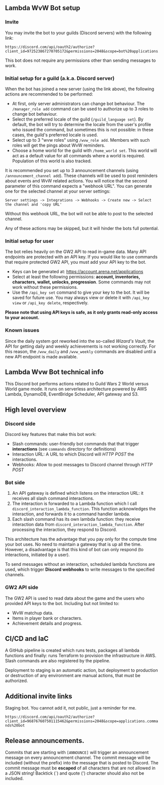 ## Lambda WvW Bot setup

### Invite

You may invite the bot to your guilds (Discord servers) with the following link:

```
https://discord.com/api/oauth2/authorize?client_id=972523867270705172&permissions=2048&scope=bot%20applications.commands
```

This bot does not require any permissions other than sending messages to work.

### Initial setup for a guild (a.k.a. Discord server)

When the bot has joined a new server (using the link above), the following actions are recommended to be performed:

 - At first, only server administrators can change bot behaviour. The `/manager_role add` command can be used to 
authorize up to 3 roles to change bot behaviour.
 - Select the preferred locale of the guild (`/guild_language set`). By default, the bot will try to determine the locale from the 
user's profile who issued the command, but sometimes this is not possible: in these cases, the guild's preferred locale is used.
 - Select up to 3 "wvw roles" using `/wvw_role add`. Members with such roles will get the pings about WvW reminders.
 - Choose a home world for the guild with `/home_world set`. This world will act as a default value for all commands 
where a world is required. Population of this world is also tracked.

It is recommended you set up to 3 announcement channels (using `/announcement_channel add`). These channels 
will be used to post reminders about events and WvW related actions. You will notice that the second parameter 
of this command expects a "webhook URL". You can generate one for the selected channel at your server settings:

```Server settings -> Integrations -> Webhooks -> Create new -> Select the channel and 'copy URL'```

Without this webhook URL, the bot will not be able to post to the selected channel.

Any of these actions may be skipped, but it will hinder the bots full potential.

### Initial setup for user

The bot relies heavily on the GW2 API to read in-game data. Many API endpoints are protected with an API key. If 
you would like to use commands that require protected GW2 API, you must add your API key to the bot.

 - Keys can be generated at: https://account.arena.net/applications
 - Select at least the following permissions: **account, inventories, characters, wallet, unlocks, progression**.
Some commands may not work without these permissions.
 - Use the `/api_key set` command to give your key to the bot. It will be saved for future use. You may always 
view or delete it with `/api_key view` or `/api_key delete`, respectively.

**Please note that using API keys is safe, as it only grants read-only access to your account.**

### Known issues

Since the daily system got reworked into the so-called *Wizard's Vault*, the API for 
getting daily and weekly achievements is not working correctly. For this reason, the 
`/wvw_daily` and `/wvw_weekly` commands are disabled until a new API endpoint is 
made available.

## Lambda Wvw Bot technical info

This Discord bot performs actions related to Guild Wars 2 World versus World game mode. It runs on serverless 
architecture powered by AWS Lambda, DynamoDB, EventBridge Scheduler, API gateway and S3.

## High level overview

### Discord side

Discord key features that make this bot work:

 - Slash commands: user-friendly bot commands that that trigger **interactions** (see `commands` directory for definitions)
 - Interaction URL: A URL to which Discord will *HTTP POST* the interactions.
 - Webhooks: Allow to post messages to Discord channel through *HTTP POST*

### Bot side

 1. An API gateway is defined which listens on the interaction URL: it receives all slash command interactions.
 2. The interaction is forwarded to a Lambda function which I call `discord_interaction_lambda_function`. This function 
    acknowledges the interaction, and forwards it to a command handler lambda.
 3. Each slash command has its own lambda function: they receive interaction data from `discord_interaction_lambda_function`.
    After processing the interaction, they respond to Discord.

This architecture has the advantage that you pay only for the compute time your bot uses. No need to maintain a 
gateway that is up all the time. However, a disadvantage is that this kind of bot can only respond (to interactions, initiated 
by a user).

To send messages without an interaction, scheduled lambda functions are used, which trigger **Discord webhooks** 
to write messages to the specified channels.

### GW2 API side

The GW2 API is used to read data about the game and the users who provided API keys to the bot. Including but not limited to:

 - WvW matchup data.
 - Items in player bank or characters.
 - Achievement details and progress.

## CI/CD and IaC

A GitHub pipeline is created which runs tests, packages all lambda functions and finally: runs Terraform to 
provision the infrastructure in AWS. Slash commands are also registered by the pipeline.

Deployment to staging is an automatic action, but deployment to production or destruction of any environment 
are manual actions, that must be authorized.

## Additional invite links

Staging bot. You cannot add it, not public, just a reminder for me.

```https://discord.com/api/oauth2/authorize?client_id=968767607501115462&permissions=2048&scope=applications.commands%20bot```

## Release announcements.

Commits that are starting with `[ANNOUNCE]` will trigger an announcement message on every announcement channel.
The commit message will be included (without the prefix) into the message that is posted to Discord. The commit 
message must be **escaped** of all characters that are not allowed in a JSON string! Backtick (`) and quote (') character 
should also not be included.